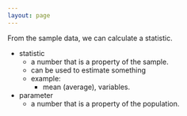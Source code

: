 ```yaml
---
layout: page
---
```




From the sample data, we can calculate a statistic. 

* statistic
    * a number that is a property of the sample.
    * can be used to estimate something
    * example:
        * mean (average), variables.
* parameter
    * a number that is a property of the population.
    

